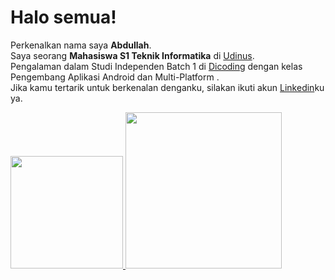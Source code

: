 # Halo semua! 
Perkenalkan nama saya **Abdullah**.\
Saya seorang **Mahasiswa S1 Teknik Informatika** di [Udinus](https://www.dinus.ac.id/).\
Pengalaman dalam Studi Independen Batch 1 di [Dicoding](https://www.dicoding.com/) dengan kelas Pengembang Aplikasi Android dan Multi-Platform .\
Jika kamu tertarik untuk berkenalan denganku, silakan ikuti akun [Linkedin](https://www.linkedin.com/in/abdullah-67b9b2132/)ku ya.

<p align="left">
<a href="https://github.com/abdullahJufri">
  <img height="180em" src="https://github-readme-stats-eight-theta.vercel.app/api?username=abdullahJufri&show_icons=true&theme=algolia&include_all_commits=true&count_private=true"/>
  <img height="250em" src="https://github-readme-stats-eight-theta.vercel.app/api/top-langs/?username=abdullahJufri&layout=compact&langs_count=8&theme=algolia"/>
</a>
</p>

<!--
**abdullahJufri/abdullahJufri** is a ✨ _special_ ✨ repository because its `README.md` (this file) appears on your GitHub profile.

Here are some ideas to get you started:

- 🔭 I’m currently working on ...
- 🌱 I’m currently learning ...
- 👯 I’m looking to collaborate on ...
- 🤔 I’m looking for help with ...
- 💬 Ask me about ...
- 📫 How to reach me: ...
- 😄 Pronouns: ...
- ⚡ Fun fact: ...
-->
